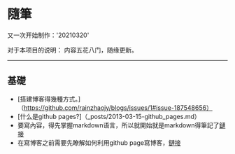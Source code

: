 # 隨筆

又一次开始制作：'20210320'



对于本项目的说明：
内容五花八门，随缘更新。

---

## 基礎
* [搭建博客得幾種方式。]（https://github.com/rainzhaojy/blogs/issues/1#issue-187548656）
* [什么是github pages?]（_posts/2013-03-15-github_pages.md）
* 要寫內容，得先掌握markdown语言，所以就開始就是markdown得筆記了[鏈接](https:github.com/Markdown)
* 在寫博客之前需要先瞭解如何利用github page寫博客，[鏈接](https://qvbblt.github.io/404.github.io/)
